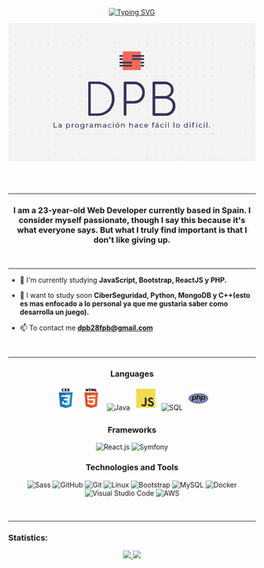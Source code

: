 <p align="center">
<a href="https://git.io/typing-svg"><img src="https://readme-typing-svg.demolab.com?font=Fira+Code&pause=1000&center=true&color=FF8245&random=false&width=460&lines=Hola+%F0%9F%91%8B%2C+Soy+Daulin" alt="Typing SVG" /></a>
</p>

<p align="center">
  <img src="images/logo.PNG" />
</p>

<br>
<br>
<hr>

<h3 align="center">I am a 23-year-old Web Developer currently based in Spain. I consider myself passionate, though I say this because it's what everyone says. But what I truly find important is that I don't like giving up.</h3>

<br>
<hr>

- 🌱 I'm currently studying **JavaScript, Bootstrap, ReactJS y PHP.**

- ​🔮​ I want to study soon **CiberSeguridad, Python, MongoDB y C++(esto es mas enfocado a lo personal ya que me gustaria saber como desarrolla un juego).**

- 📫 To contact me **dpb28fpb@gmail.com**
<br>
<hr>

<h3 align="center">Languages</h3>

<div align="center">

<img style="padding: 4px;" src="https://raw.githubusercontent.com/devicons/devicon/master/icons/css3/css3-original-wordmark.svg" 
alt="css3" width="40" height="40"/>
<img style="padding: 4px;" src="https://raw.githubusercontent.com/devicons/devicon/master/icons/html5/html5-original-wordmark.svg" alt="html5" width="40" height="40"/>
<img style="padding: 4px;" src="https://cdn.icon-icons.com/icons2/2415/PNG/512/java_plain_wordmark_logo_icon_146457.png" alt="Java"
alt="java" width="40" height="40">
<img style="padding: 4px;" src="https://raw.githubusercontent.com/devicons/devicon/master/icons/javascript/javascript-original.svg" alt="javascript" width="40" height="40"/>
<img style="padding: 4px;" src="https://cdn-icons-png.flaticon.com/512/3161/3161158.png"
alt="SQL" width="40" height="40">
<img style="padding: 4px;" src="https://raw.githubusercontent.com/devicons/devicon/master/icons/php/php-original.svg" alt="php" width="40" height="40"/>

</div>

<h3 align="center">Frameworks</h3>
    <div align="center">
        <img src="https://img.shields.io/badge/React.js%20-%2320232a.svg?style=for-the-badge&logo=react&logoColor=%2361DAFB" alt="React.js">
        <img src="https://img.shields.io/badge/Symfony%20-%23000000.svg?style=for-the-badge&logo=symfony&logoColor=white" alt="Symfony">
    </div>

<h3 align="center">Technologies and Tools</h3>
    <div align="center">
      <img src="https://img.shields.io/badge/Sass%20-%23CC6699.svg?style=for-the-badge&logo=sass&logoColor=white" alt="Sass">
      <img src="https://img.shields.io/badge/GitHub%20-%23121011.svg?style=for-the-badge&logo=github&logoColor=white" alt="GitHub">
      <img src="https://img.shields.io/badge/Git%20-%23F05033.svg?style=for-the-badge&logo=git&logoColor=white" alt="Git">
      <img src="https://img.shields.io/badge/Linux-FCC624?style=for-the-badge&logo=linux&logoColor=black" alt="Linux">
      <img src="https://img.shields.io/badge/Bootstrap%20-%23563D7C.svg?style=for-the-badge&logo=bootstrap&logoColor=white" alt="Bootstrap">
      <img src="https://img.shields.io/badge/MySQL-4479A1?style=for-the-badge&logo=mysql&logoColor=white" alt="MySQL">
      <img src="https://img.shields.io/badge/Docker-2496ED?style=for-the-badge&logo=docker&logoColor=white" alt="Docker">
      <img src="https://img.shields.io/badge/Visual%20Studio%20Code-007ACC?style=for-the-badge&logo=visualstudiocode&logoColor=white" alt="Visual Studio Code">
      <img src="https://img.shields.io/badge/AWS-232F3E?style=for-the-badge&logo=amazonaws&logoColor=white" alt="AWS">
    </div>
<br>
<br>
<hr>

<h3 align="left">Statistics:</h3>
<p align="center">
<a href="https://github.com/DPB12">
  <img height="180em" src="https://github-readme-stats-eight-theta.vercel.app/api?username=DPB12&show_icons=true&theme=algolia&include_all_commits=true&count_private=true"/>
  <img height="180em" src="https://github-readme-stats-eight-theta.vercel.app/api/top-langs/?username=DPB12&layout=compact&langs_count=8&theme=algolia"/>
</a>
</p>
